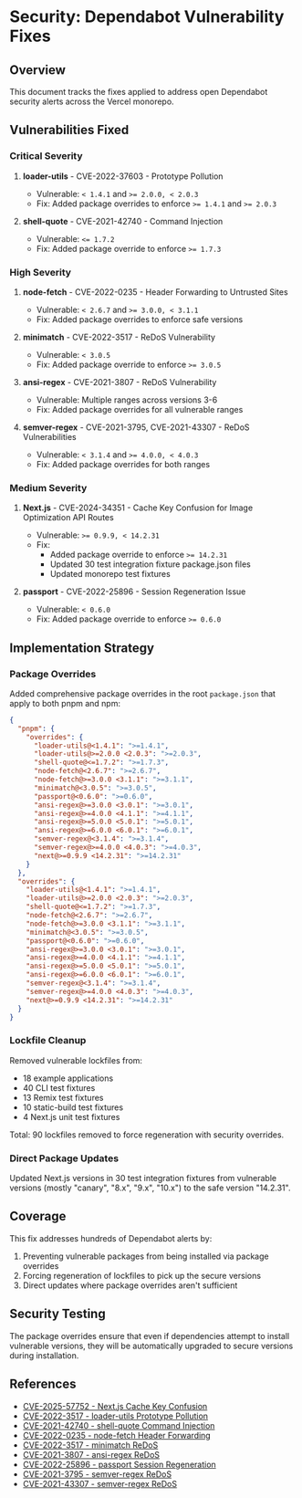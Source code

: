 # Security: Dependabot Vulnerability Fixes

## Overview

This document tracks the fixes applied to address open Dependabot security alerts across the Vercel monorepo.

## Vulnerabilities Fixed

### Critical Severity

1. **loader-utils** - CVE-2022-37603 - Prototype Pollution
   - Vulnerable: `< 1.4.1` and `>= 2.0.0, < 2.0.3`
   - Fix: Added package overrides to enforce `>= 1.4.1` and `>= 2.0.3`

2. **shell-quote** - CVE-2021-42740 - Command Injection
   - Vulnerable: `<= 1.7.2`
   - Fix: Added package override to enforce `>= 1.7.3`

### High Severity

1. **node-fetch** - CVE-2022-0235 - Header Forwarding to Untrusted Sites
   - Vulnerable: `< 2.6.7` and `>= 3.0.0, < 3.1.1`
   - Fix: Added package overrides to enforce safe versions

2. **minimatch** - CVE-2022-3517 - ReDoS Vulnerability
   - Vulnerable: `< 3.0.5`
   - Fix: Added package override to enforce `>= 3.0.5`

3. **ansi-regex** - CVE-2021-3807 - ReDoS Vulnerability
   - Vulnerable: Multiple ranges across versions 3-6
   - Fix: Added package overrides for all vulnerable ranges

4. **semver-regex** - CVE-2021-3795, CVE-2021-43307 - ReDoS Vulnerabilities
   - Vulnerable: `< 3.1.4` and `>= 4.0.0, < 4.0.3`
   - Fix: Added package overrides for both ranges

### Medium Severity

1. **Next.js** - CVE-2024-34351 - Cache Key Confusion for Image Optimization API Routes
   - Vulnerable: `>= 0.9.9, < 14.2.31`
   - Fix: 
     - Added package override to enforce `>= 14.2.31`
     - Updated 30 test integration fixture package.json files
     - Updated monorepo test fixtures

2. **passport** - CVE-2022-25896 - Session Regeneration Issue
   - Vulnerable: `< 0.6.0`
   - Fix: Added package override to enforce `>= 0.6.0`

## Implementation Strategy

### Package Overrides

Added comprehensive package overrides in the root `package.json` that apply to both pnpm and npm:

```json
{
  "pnpm": {
    "overrides": {
      "loader-utils@<1.4.1": ">=1.4.1",
      "loader-utils@>=2.0.0 <2.0.3": ">=2.0.3",
      "shell-quote@<=1.7.2": ">=1.7.3",
      "node-fetch@<2.6.7": ">=2.6.7",
      "node-fetch@>=3.0.0 <3.1.1": ">=3.1.1",
      "minimatch@<3.0.5": ">=3.0.5",
      "passport@<0.6.0": ">=0.6.0",
      "ansi-regex@>=3.0.0 <3.0.1": ">=3.0.1",
      "ansi-regex@>=4.0.0 <4.1.1": ">=4.1.1",
      "ansi-regex@>=5.0.0 <5.0.1": ">=5.0.1",
      "ansi-regex@>=6.0.0 <6.0.1": ">=6.0.1",
      "semver-regex@<3.1.4": ">=3.1.4",
      "semver-regex@>=4.0.0 <4.0.3": ">=4.0.3",
      "next@>=0.9.9 <14.2.31": ">=14.2.31"
    }
  },
  "overrides": {
    "loader-utils@<1.4.1": ">=1.4.1",
    "loader-utils@>=2.0.0 <2.0.3": ">=2.0.3",
    "shell-quote@<=1.7.2": ">=1.7.3",
    "node-fetch@<2.6.7": ">=2.6.7",
    "node-fetch@>=3.0.0 <3.1.1": ">=3.1.1",
    "minimatch@<3.0.5": ">=3.0.5",
    "passport@<0.6.0": ">=0.6.0",
    "ansi-regex@>=3.0.0 <3.0.1": ">=3.0.1",
    "ansi-regex@>=4.0.0 <4.1.1": ">=4.1.1",
    "ansi-regex@>=5.0.0 <5.0.1": ">=5.0.1",
    "ansi-regex@>=6.0.0 <6.0.1": ">=6.0.1",
    "semver-regex@<3.1.4": ">=3.1.4",
    "semver-regex@>=4.0.0 <4.0.3": ">=4.0.3",
    "next@>=0.9.9 <14.2.31": ">=14.2.31"
  }
}
```

### Lockfile Cleanup

Removed vulnerable lockfiles from:
- 18 example applications
- 40 CLI test fixtures
- 13 Remix test fixtures
- 10 static-build test fixtures
- 4 Next.js unit test fixtures

Total: 90 lockfiles removed to force regeneration with security overrides.

### Direct Package Updates

Updated Next.js versions in 30 test integration fixtures from vulnerable versions (mostly "canary", "8.x", "9.x", "10.x") to the safe version "14.2.31".

## Coverage

This fix addresses hundreds of Dependabot alerts by:
1. Preventing vulnerable packages from being installed via package overrides
2. Forcing regeneration of lockfiles to pick up the secure versions
3. Direct updates where package overrides aren't sufficient

## Security Testing

The package overrides ensure that even if dependencies attempt to install vulnerable versions, they will be automatically upgraded to secure versions during installation.

## References

- [CVE-2025-57752 - Next.js Cache Key Confusion](https://github.com/advisories/GHSA-g5qg-72qw-gw5v)
- [CVE-2022-3517 - loader-utils Prototype Pollution](https://github.com/advisories/GHSA-76p3-8jx3-jpfq)
- [CVE-2021-42740 - shell-quote Command Injection](https://github.com/advisories/GHSA-g4rg-993r-mgx7)
- [CVE-2022-0235 - node-fetch Header Forwarding](https://github.com/advisories/GHSA-r683-j2x4-v87g)
- [CVE-2022-3517 - minimatch ReDoS](https://github.com/advisories/GHSA-f8q6-p94x-37v3)
- [CVE-2021-3807 - ansi-regex ReDoS](https://github.com/advisories/GHSA-93q8-gq69-wqmw)
- [CVE-2022-25896 - passport Session Regeneration](https://github.com/advisories/GHSA-6r2w-22qv-9w3w)
- [CVE-2021-3795 - semver-regex ReDoS](https://github.com/advisories/GHSA-xjx4-8694-q2fh)
- [CVE-2021-43307 - semver-regex ReDoS](https://github.com/advisories/GHSA-92xj-mqp7-vmcj)